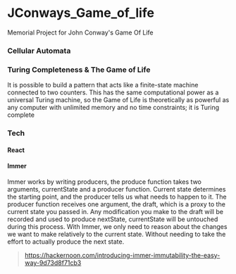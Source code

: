 # JConways_Game_of_life
Memorial Project for John Conway's Game Of Life

### Cellular Automata

### Turing Completeness & The Game of Life

It is possible to build a pattern that acts like a finite-state machine connected to two counters. This has the same computational power as a universal Turing machine, so the Game of Life is theoretically as powerful as any computer with unlimited memory and no time constraints; it is Turing complete

### Tech 

#### React
#### Immer
Immer works by writing producers, the produce function takes two arguments, currentState and a producer function. Current state determines the starting point, and the producer tells us what needs to happen to it. The producer function receives one argument, the draft, which is a proxy to the current state you passed in. Any modification you make to the draft will be recorded and used to produce nextState, currentState will be untouched during this process. With Immer, we only need to reason about the changes we want to make relatively to the current state. Without needing to take the effort to actually produce the next state.
> https://hackernoon.com/introducing-immer-immutability-the-easy-way-9d73d8f71cb3